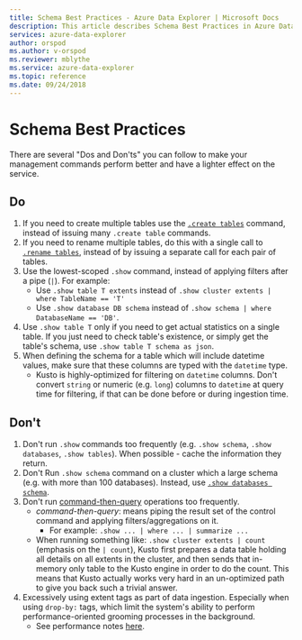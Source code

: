 ```yaml
---
title: Schema Best Practices - Azure Data Explorer | Microsoft Docs
description: This article describes Schema Best Practices in Azure Data Explorer.
services: azure-data-explorer
author: orspod
ms.author: v-orspod
ms.reviewer: mblythe
ms.service: azure-data-explorer
ms.topic: reference
ms.date: 09/24/2018
---
```

# Schema Best Practices

There are several "Dos and Don'ts" you can follow to make your management commands perform better and have a lighter effect on the service.

## Do

1. If you need to create multiple tables use the [`.create tables`](../management/tables.md#create-tables) command, instead of issuing many `.create table` commands.
2. If you need to rename multiple tables, do this with a single call to [`.rename tables`](../management/tables.md#rename-tables), instead of by issuing a separate call for each pair of tables.
3. Use the lowest-scoped `.show` command, instead of applying filters after a pipe (`|`). For example:
    - Use `.show table T extents` instead of `.show cluster extents | where TableName == 'T'`
    - Use `.show database DB schema` instead of `.show schema | where DatabaseName == 'DB'`.
4. Use `.show table T` only if you need to get actual statistics on a single table. If you just need to check table's existence, or simply get the table's schema, use `.show table T schema as json`.
5. When defining the schema for a table which will include datetime values, make sure that these columns are typed with the `datetime` type.
    - Kusto is highly-optimized for filtering on `datetime` columns. Don't convert `string` or numeric (e.g. `long`) columns to `datetime` at query time for filtering, if that can be done before or during ingestion time.

## Don't

1. Don't run `.show` commands too frequently (e.g. `.show schema`, `.show databases`, `.show tables`). When possible - cache the information they return.
2. Don't Run `.show schema` command on a cluster which a large schema (e.g. with more than 100 databases). Instead, use [`.show databases schema`](../management/databases.md#show-databases-schema).
3. Don't run [command-then-query](index.md#combining-queries-and-control-commands) operations too frequently.
    - *command-then-query*: means piping the result set of the control command and applying filters/aggregations on it.
        - For example: `.show ... | where ... | summarize ...`
    - When running something like: `.show cluster extents | count` (emphasis on the `| count`), Kusto first prepares a data table holding all details on all extents in the cluster, and then sends that in-memory only table to the Kusto engine in order to do the count. This means that Kusto actually works very hard in an un-optimized path to give you back such a trivial answer.
4. Excessively using extent tags as part of data ingestion. Especially when using `drop-by:` tags, which limit the system's ability to perform performance-oriented grooming processes in the background.
    - See performance notes [here](../management/extents-overview.md#extent-tagging).